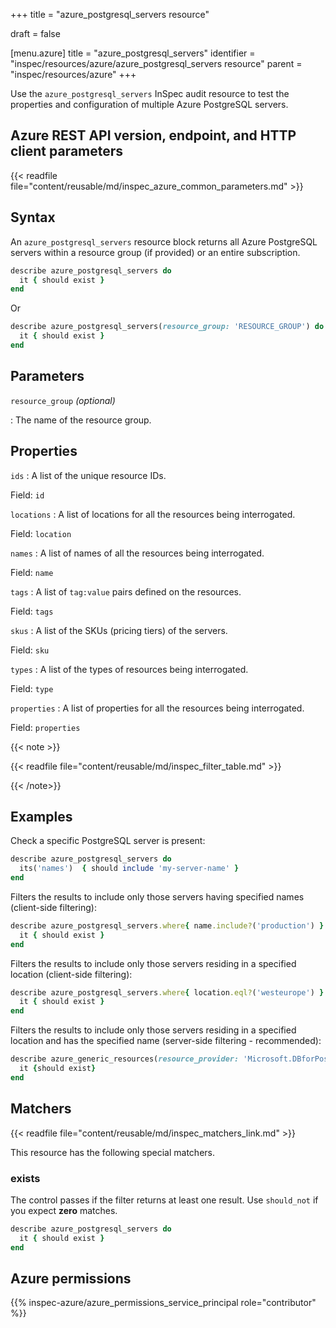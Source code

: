 +++
title = "azure_postgresql_servers resource"

draft = false


[menu.azure]
title = "azure_postgresql_servers"
identifier = "inspec/resources/azure/azure_postgresql_servers resource"
parent = "inspec/resources/azure"
+++

Use the `azure_postgresql_servers` InSpec audit resource to test the properties and configuration of multiple Azure PostgreSQL servers.

## Azure REST API version, endpoint, and HTTP client parameters

{{< readfile file="content/reusable/md/inspec_azure_common_parameters.md" >}}

## Syntax

An `azure_postgresql_servers` resource block returns all Azure PostgreSQL servers within a resource group (if provided) or an entire subscription.

```ruby
describe azure_postgresql_servers do
  it { should exist }
end
```

Or

```ruby
describe azure_postgresql_servers(resource_group: 'RESOURCE_GROUP') do
  it { should exist }
end
```

## Parameters

`resource_group` _(optional)_

: The name of the resource group.

## Properties

`ids`
: A list of the unique resource IDs.

  Field: `id`

`locations`
: A list of locations for all the resources being interrogated.

  Field: `location`

`names`
: A list of names of all the resources being interrogated.

  Field: `name`

`tags`
: A list of `tag:value` pairs defined on the resources.

  Field: `tags`

`skus`
: A list of the SKUs (pricing tiers) of the servers.

  Field: `sku`

`types`
: A list of the types of resources being interrogated.

  Field: `type`

`properties`
: A list of properties for all the resources being interrogated.

  Field: `properties`

{{< note >}}

{{< readfile file="content/reusable/md/inspec_filter_table.md" >}}

{{< /note>}}

## Examples

Check a specific PostgreSQL server is present:

```ruby
describe azure_postgresql_servers do
  its('names')  { should include 'my-server-name' }
end
```

Filters the results to include only those servers having specified names (client-side filtering):

```ruby
describe azure_postgresql_servers.where{ name.include?('production') } do
  it { should exist }
end
```

Filters the results to include only those servers residing in a specified location (client-side filtering):

```ruby
describe azure_postgresql_servers.where{ location.eql?('westeurope') } do
  it { should exist }
end
```

Filters the results to include only those servers residing in a specified location and has the specified name (server-side filtering - recommended):

```ruby
describe azure_generic_resources(resource_provider: 'Microsoft.DBforPostgreSQL/servers', substring_of_name: 'production', location: 'westeurope') do
  it {should exist}
end
```

## Matchers

{{< readfile file="content/reusable/md/inspec_matchers_link.md" >}}

This resource has the following special matchers.

### exists

The control passes if the filter returns at least one result. Use `should_not` if you expect **zero** matches.

```ruby
describe azure_postgresql_servers do
  it { should exist }
end
```

## Azure permissions

{{% inspec-azure/azure_permissions_service_principal role="contributor" %}}
